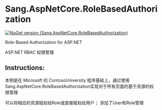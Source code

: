 ﻿# Sang.AspNetCore.RoleBasedAuthorization

[![NuGet version (Sang.AspNetCore.RoleBasedAuthorization)](https://img.shields.io/nuget/v/Sang.AspNetCore.RoleBasedAuthorization.svg?style=flat-square)](https://www.nuget.org/packages/Sang.AspNetCore.RoleBasedAuthorization/)

Role-Based Authorization for ASP.NET

ASP.NET RBAC 权限管理

## Instructions:

 本例是在 Microsoft 的 ContosoUniversity 程序基础上，通过使用Sang.AspNetCore.RoleBasedAuthorization实现对于所有页面的基于资源的权限管理
 
 可以将相应的资源赋权给Role或直接赋权给用户；
 添加了User和Role管理
  